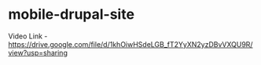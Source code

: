 # mobile-drupal-site


Video Link - https://drive.google.com/file/d/1khOiwHSdeLGB_fT2YyXN2yzDBvVXQU9R/view?usp=sharing
